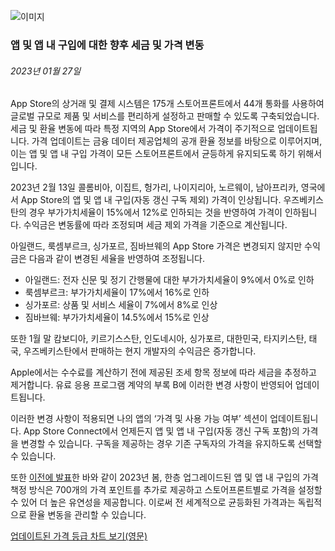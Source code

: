 <!-- ### MySkills
BootStrap & React.js  
<img src="https://img.shields.io/badge/HTML5-E34F26?style=flat-square&logo=HTML5&logoColor=white"/></a>
<img src="https://img.shields.io/badge/CSS3-1572B6?style=flat-square&logo=CSS3&logoColor=white"/></a>
<img src="https://img.shields.io/badge/JavaScript-F7DF1E?style=flat-square&logo=JavaScript&logoColor=white"/></a>
<img src="https://img.shields.io/badge/React.js-1E8CBE?style=flat-square&logo=JavaScript&logoColor=white"/></a>   -->

<!-- Android & IOS  
<img src="https://img.shields.io/badge/Java-007396?style=flat-square&logo=Java&logoColor=white"/></a>
<img src="https://img.shields.io/badge/Swift-F05138?style=flat-square&logo=Swift&logoColor=white"/></a> -->
<!-- 
Languages  
<img src="https://img.shields.io/badge/C-A8B9CC?style=flat-square&logo=C&logoColor=white"/></a>
<img src="https://img.shields.io/badge/C++-00599C?style=flat-square&logo=C%2B%2B&logoColor=white"/></a>
<img src="https://img.shields.io/badge/Python-3776AB?style=flat-square&logo=Python&logoColor=white"/></a>

algorithms  
<img src="https://img.shields.io/badge/Baekjoon-Gold4-gold?style=flat-square&labelColor=004088"/></a> -->
<!-- 
Contact  
[<img src="https://img.shields.io/badge/l06094@gmail.com-EA4335?style=flat-square&logo=Gmail&logoColor=white"/>](l06094@gmail.com)
<a href="dlwjsgml02@naver.com"><img src="https://img.shields.io/badge/dlwjsgml02@naver.com-0ABF53?style=flat-square&logo=Nintendo&logoColor=white"/></a>
<img src="https://img.shields.io/badge/jeon__hui__22-E4405F?style=flat-square&logo=Instagram&logoColor=white"/></a>  

---
![Top Langs](https://github-readme-stats.vercel.app/api/top-langs/?username=6810779s&layout=compact&theme=algolia) 

![Jeonhui's GitHub stats](https://github-readme-stats.vercel.app/api?username=Jeonhui&show_icons=true&theme=algolia)  
 -->

<!-- [![Solved.ac
프로필](http://mazassumnida.wtf/api/v2/generate_badge?boj=whas02)](https://solved.ac/whas02)  

# IOS developer News -->

<!--
 <pre>
    ___  _______   ________  ________   ___  ___  ___  ___  ___     
   |\  \|\  ___ \ |\   __  \|\   ___  \|\  \|\  \|\  \|\  \|\  \    
   \ \  \ \   __/|\ \  \|\  \ \  \\ \  \ \  \\\  \ \  \\\  \ \  \   
 __ \ \  \ \  \_|/_\ \  \\\  \ \  \\ \  \ \   __  \ \  \\\  \ \  \  
|\  \\_\  \ \  \_|\ \ \  \\\  \ \  \\ \  \ \  \ \  \ \  \\\  \ \  \ 
\ \________\ \_______\ \_______\ \__\\ \__\ \__\ \__\ \_______\ \__\
 \|________|\|_______|\|_______|\|__| \|__|\|__|\|__|\|_______|\|__|</pre>
                                                          
                                                                    
-->                                                                    
![이미지](https://developer.apple.com/assets/elements/icons/app-store/app-store-128x128_2x.png)  
###  앱 및 앱 내 구입에 대한 향후 세금 및 가격 변동  
###### 2023년 01월 27일  
<span class="article-text"><p>App Store의 상거래 및 결제 시스템은 175개 스토어프론트에서 44개 통화를 사용하여 글로벌 규모로 제품 및 서비스를 편리하게 설정하고 판매할 수 있도록 구축되었습니다. 세금 및 환율 변동에 따라 특정 지역의 App Store에서 가격이 주기적으로 업데이트됩니다. 가격 업데이트는 금융 데이터 제공업체의 공개 환율 정보를 바탕으로 이루어지며, 이는 앱 및 앱 내 구입 가격이 모든 스토어프론트에서 균등하게 유지되도록 하기 위해서입니다.</p><p>2023년 2월 13일 콜롬비아, 이집트, 헝가리, 나이지리아, 노르웨이, 남아프리카, 영국에서 App Store의 앱 및 앱 내 구입(자동 갱신 구독 제외) 가격이 인상됩니다. 우즈베키스탄의 경우 부가가치세율이 15%에서 12%로 인하되는 것을 반영하여 가격이 인하됩니다. 수익금은 변동률에 따라 조정되며 세금 제외 가격을 기준으로 계산됩니다.</p><p>아일랜드, 룩셈부르크, 싱가포르, 짐바브웨의 App Store 가격은 변경되지 않지만 수익금은 다음과 같이 변경된 세율을 반영하여 조정됩니다.</p><ul>
<li>아일랜드: 전자 신문 및 정기 간행물에 대한 부가가치세율이 9%에서 0%로 인하 </li>
<li>룩셈부르크: 부가가치세율이 17%에서 16%로 인하 </li>
<li>싱가포르: 상품 및 서비스 세율이 7%에서 8%로 인상 </li>
<li>짐바브웨: 부가가치세율이 14.5%에서 15%로 인상</li>
</ul><p>또한 1월 말 캄보디아, 키르기스스탄, 인도네시아, 싱가포르, 대한민국, 타지키스탄, 태국, 우즈베키스탄에서 판매하는 현지 개발자의 수익금은 증가합니다.</p><p>Apple에서는 수수료를 계산하기 전에 제공된 조세 항목 정보에 따라 세금을 추정하고 제거합니다. 유료 응용 프로그램 계약의 부록 B에 이러한 변경 사항이 반영되어 업데이트됩니다.</p><p>이러한 변경 사항이 적용되면 나의 앱의 ‘가격 및 사용 가능 여부’ 섹션이 업데이트됩니다. App Store Connect에서 언제든지 앱 및 앱 내 구입(자동 갱신 구독 포함)의 가격을 변경할 수 있습니다. 구독을 제공하는 경우 기존 구독자의 가격을 유지하도록 선택할 수 있습니다.</p><p>또한 <a href="https://developer.apple.com/kr/news/?id=qzex35ch">이전에 발표</a>한 바와 같이 2023년 봄, 한층 업그레이드된 앱 및 앱 내 구입의 가격 책정 방식은 700개의 가격 포인트를 추가로 제공하고 스토어프론트별로 가격을 설정할 수 있어 더 높은 유연성을 제공합니다. 이로써 전 세계적으로 균등화된 가격과는 독립적으로 환율 변동을 관리할 수 있습니다.</p><p><a href="https://developer.apple.com/support/downloads/price-tier-updates/mVuHzUTLW8A3n4bvJzP3/App-Store-Price-Tier-Updates-February-2023.pdf">업데이트된 가격 등급 <span class="icon icon-after icon-chevronright nowrap">차트 보기(영문)</span></a></p></span>